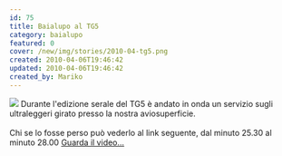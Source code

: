 ```yaml
---
id: 75
title: Baialupo al TG5
category: baialupo
featured: 0
cover: /new/img/stories/2010-04-tg5.png
created: 2010-04-06T19:46:42
updated: 2010-04-06T19:46:42
created_by: Mariko
---
```


<img src="/new/img/stories/2010-04-tg5.png" class="float-start mr-3 w-[250px] -translate-y-[85px]" />
Durante l'edizione serale del TG5 è andato in onda un servizio sugli ultraleggeri girato presso la nostra aviosuperficie.
<br />
<br />
Chi se lo fosse perso può vederlo al link seguente, dal minuto 25.30 al minuto 28.00

<a href="https://www.video.mediaset.it/video/tg5/full/162197/edizione-ore-2000-del-6-aprile.html" target="_blank">
Guarda il video...
<br/>
</a>
